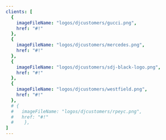 ```yaml
---
clients: [
  {
    imageFileName: "logos/djcustomers/gucci.png",
    href: "#!"
  },
  {
    imageFileName: "logos/djcustomers/mercedes.png",
    href: "#!"
  },
  {
    imageFileName: "logos/djcustomers/sdj-black-logo.png",
    href: "#!"
  },
  {
    imageFileName: "logos/djcustomers/westfield.png",
    href: "#!"
  },
  # {
  #   imageFileName: "logos/djcustomers/rpeyc.png",
  #   href: "#!"
  #    },
]
---
```

